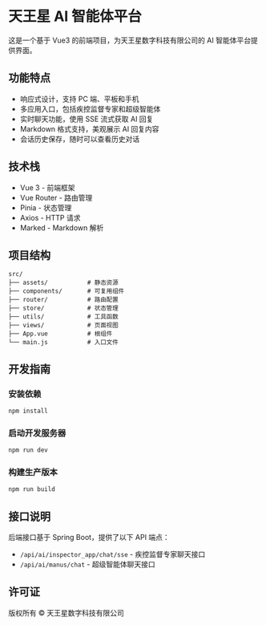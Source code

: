 # 天王星 AI 智能体平台

这是一个基于 Vue3 的前端项目，为天王星数字科技有限公司的 AI 智能体平台提供界面。

## 功能特点

- 响应式设计，支持 PC 端、平板和手机
- 多应用入口，包括疾控监督专家和超级智能体
- 实时聊天功能，使用 SSE 流式获取 AI 回复
- Markdown 格式支持，美观展示 AI 回复内容
- 会话历史保存，随时可以查看历史对话

## 技术栈

- Vue 3 - 前端框架
- Vue Router - 路由管理
- Pinia - 状态管理
- Axios - HTTP 请求
- Marked - Markdown 解析

## 项目结构

```
src/
├── assets/           # 静态资源
├── components/       # 可复用组件
├── router/           # 路由配置
├── store/            # 状态管理
├── utils/            # 工具函数
├── views/            # 页面视图
├── App.vue           # 根组件
└── main.js           # 入口文件
```

## 开发指南

### 安装依赖

```bash
npm install
```

### 启动开发服务器

```bash
npm run dev
```

### 构建生产版本

```bash
npm run build
```

## 接口说明

后端接口基于 Spring Boot，提供了以下 API 端点：

- `/api/ai/inspector_app/chat/sse` - 疾控监督专家聊天接口
- `/api/ai/manus/chat` - 超级智能体聊天接口

## 许可证

版权所有 © 天王星数字科技有限公司 